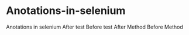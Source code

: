 # Anotations-in-selenium
 Anotations in selenium  After test Before test After Method Before Method
